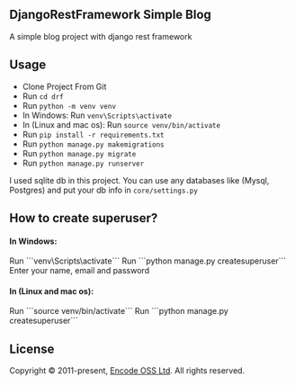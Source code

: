 ## DjangoRestFramework Simple Blog

A simple blog project with django rest framework

## Usage
- Clone Project From Git
- Run ```cd drf```
- Run ```python -m venv venv```
- In Windows: Run ```venv\Scripts\activate```
- In (Linux and mac os): Run ```source venv/bin/activate```
- Run ```pip install -r requirements.txt```
- Run ```python manage.py makemigrations```
- Run ```python manage.py migrate```
- Run ```python manage.py runserver```


I used sqlite db in this project. You can use any databases like (Mysql, Postgres) and put your db info in ```core/settings.py```


## How to create superuser?
<h4>In Windows:</h4>
Run ```venv\Scripts\activate```
Run ```python manage.py createsuperuser```
Enter your name, email and password

<h4>In (Linux and mac os):</h4>
Run ```source venv/bin/activate```
Run ```python manage.py createsuperuser```


## License
Copyright © 2011-present, [Encode OSS Ltd](https://www.encode.io/). All rights reserved.
